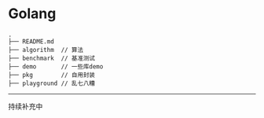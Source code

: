 # Golang

```text
.
├── README.md
├── algorithm  // 算法
├── benchmark  // 基准测试
├── demo       // 一些库demo
├── pkg        // 自用封装
├── playground // 乱七八糟
```

<hr>
持续补充中